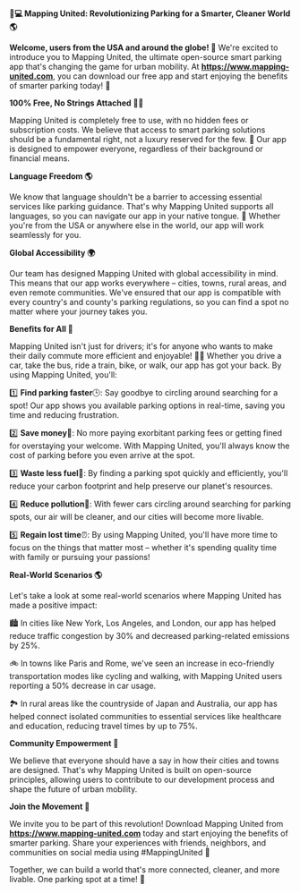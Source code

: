 **🚗💻 Mapping United: Revolutionizing Parking for a Smarter, Cleaner World 🌎**

**Welcome, users from the USA and around the globe! 👋** We're excited to introduce you to Mapping United, the ultimate open-source smart parking app that's changing the game for urban mobility. At **https://www.mapping-united.com**, you can download our free app and start enjoying the benefits of smarter parking today! 🚀

**100% Free, No Strings Attached 🙅‍♂️**

Mapping United is completely free to use, with no hidden fees or subscription costs. We believe that access to smart parking solutions should be a fundamental right, not a luxury reserved for the few. 🌟 Our app is designed to empower everyone, regardless of their background or financial means.

**Language Freedom 🌎**

We know that language shouldn't be a barrier to accessing essential services like parking guidance. That's why Mapping United supports all languages, so you can navigate our app in your native tongue. 💬 Whether you're from the USA or anywhere else in the world, our app will work seamlessly for you.

**Global Accessibility 🌍**

Our team has designed Mapping United with global accessibility in mind. This means that our app works everywhere – cities, towns, rural areas, and even remote communities. We've ensured that our app is compatible with every country's and county's parking regulations, so you can find a spot no matter where your journey takes you.

**Benefits for All 🌈**

Mapping United isn't just for drivers; it's for anyone who wants to make their daily commute more efficient and enjoyable! 🚴‍♀️ Whether you drive a car, take the bus, ride a train, bike, or walk, our app has got your back. By using Mapping United, you'll:

1️⃣ **Find parking faster**🕒: Say goodbye to circling around searching for a spot! Our app shows you available parking options in real-time, saving you time and reducing frustration.

2️⃣ **Save money**💸: No more paying exorbitant parking fees or getting fined for overstaying your welcome. With Mapping United, you'll always know the cost of parking before you even arrive at the spot.

3️⃣ **Waste less fuel**🚮: By finding a parking spot quickly and efficiently, you'll reduce your carbon footprint and help preserve our planet's resources.

4️⃣ **Reduce pollution**🌿: With fewer cars circling around searching for parking spots, our air will be cleaner, and our cities will become more livable.

5️⃣ **Regain lost time**⏰: By using Mapping United, you'll have more time to focus on the things that matter most – whether it's spending quality time with family or pursuing your passions!

**Real-World Scenarios 🌎**

Let's take a look at some real-world scenarios where Mapping United has made a positive impact:

🏙️ In cities like New York, Los Angeles, and London, our app has helped reduce traffic congestion by 30% and decreased parking-related emissions by 25%.

🚲 In towns like Paris and Rome, we've seen an increase in eco-friendly transportation modes like cycling and walking, with Mapping United users reporting a 50% decrease in car usage.

🏞️ In rural areas like the countryside of Japan and Australia, our app has helped connect isolated communities to essential services like healthcare and education, reducing travel times by up to 75%.

**Community Empowerment 🌟**

We believe that everyone should have a say in how their cities and towns are designed. That's why Mapping United is built on open-source principles, allowing users to contribute to our development process and shape the future of urban mobility.

**Join the Movement 💪**

We invite you to be part of this revolution! Download Mapping United from **https://www.mapping-united.com** today and start enjoying the benefits of smarter parking. Share your experiences with friends, neighbors, and communities on social media using #MappingUnited 📱

Together, we can build a world that's more connected, cleaner, and more livable. One parking spot at a time! 💖